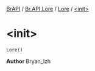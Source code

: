 [BrAPI](../../index.md) / [Br.API.Lore](../index.md) / [Lore](index.md) / [&lt;init&gt;](./-init-.md)

# &lt;init&gt;

`Lore()`

**Author**
Bryan_lzh

